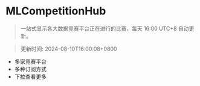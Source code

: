 # MLCompetitionHub

> 一站式显示各大数据竞赛平台正在进行的比赛，每天 16:00 UTC+8 自动更新。
  
> 更新时间: 2024-08-10T16:00:08+0800 

* 多家竞赛平台
* 多种订阅方式
* 下拉查看更多